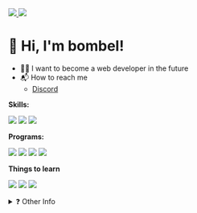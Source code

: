<a href="https://www.github.com/bombelll" target="_blank" rel="noreferrer">
    <img src="https://img.shields.io/github/followers/bombelll?logo=github&style=for-the-badge&color=6366f1&labelColor=555454"/>
    <img src="https://komarev.com/ghpvc/?username=bombelll&style=for-the-badge&color=6366f1" />
</a>

<h1>👋 Hi, I'm bombel!</h1>

- 👨‍💻 I want to become a web developer in the future
- 📬 How to reach me
  - [Discord](https://discord.com/users/428618348205703179/)


<b>Skills:</b>
<p>
    <img src="https://img.shields.io/badge/-HTML5-E34F26?style=for-the-badge&logo=html5&logoColor=white" />
    <img src="https://img.shields.io/badge/-CSS3-2596be?style=for-the-badge&logo=css3&logoColor=white" />
    <img src="https://img.shields.io/badge/-C++-00589d?style=for-the-badge&logo=cplusplus&logoColor=white" />
</p> 

<b>Programs:</b>
<p>
    <img src="https://img.shields.io/badge/Visual_Studio_Code-0078D4?style=for-the-badge&logo=visual%20studio%20code&logoColor=white" />
    <img src="https://img.shields.io/badge/Webstorm-08ccdc?style=for-the-badge&logo=webstorm&logoColor=white" />
    <img src="https://img.shields.io/badge/Github_Desktop-682785?style=for-the-badge&logo=github&logoColor=white" />
    <a href="https://codepen.io/bombelll">
        <img src="https://img.shields.io/badge/-CODEPEN-08090A?style=for-the-badge&logo=codepen&logoColor=white" />
    </a>
</p>

<b>Things to learn</b>
<p>
    <img src="https://img.shields.io/badge/-Sass-d0649c?style=for-the-badge&logo=sass&logoColor=white" />
    <img src="https://img.shields.io/badge/JavaScript-323330?style=for-the-badge&logo=javascript&logoColor=F7DF1E" />
    <img src="https://img.shields.io/badge/-React-45b8d8?style=for-the-badge&logo=react&logoColor=white" />
</p>

<details>
    <summary>❓ Other Info</summary style="display: flex; align-items:center; justify-content:center; text-align-center;">  
    <img src="https://github-readme-stats.vercel.app/api?username=bombelll&show_icons=true&include_all_commits=true&theme=dark&hide_border=true" />
    <img src="https://github-readme-stats.vercel.app/api/top-langs/?username=bombelll&layout=compact&theme=dark&hide_border=true" />
</details>
